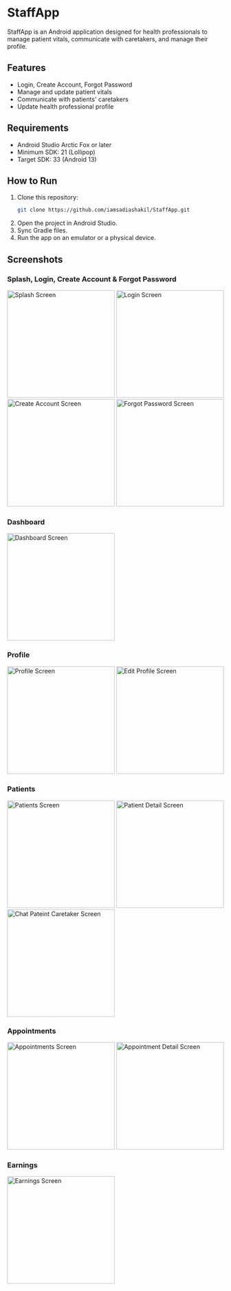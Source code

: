 # StaffApp

StaffApp is an Android application designed for health professionals to manage patient vitals, communicate with caretakers, and manage their profile.

## Features
- Login, Create Account, Forgot Password
- Manage and update patient vitals
- Communicate with patients' caretakers
- Update health professional profile

## Requirements
- Android Studio Arctic Fox or later
- Minimum SDK: 21 (Lollipop)
- Target SDK: 33 (Android 13)

## How to Run
1. Clone this repository:
   ```bash
   git clone https://github.com/iamsadiashakil/StaffApp.git
   ```
2. Open the project in Android Studio.
3. Sync Gradle files.
4. Run the app on an emulator or a physical device.

## Screenshots
### Splash, Login, Create Account & Forgot Password
<img src="https://github.com/user-attachments/assets/a7ee634d-3619-47d9-9b28-0c6b4ba63f38" alt="Splash Screen" width="250"/>
<img src="https://github.com/user-attachments/assets/4c1fd0c9-d402-4e96-a496-4237aa47b92e" alt="Login Screen" width="250"/>
<img src="https://github.com/user-attachments/assets/3c03abea-fc00-4661-a571-a57612c22452" alt="Create Account Screen" width="250"/>
<img src="https://github.com/user-attachments/assets/ffcbd404-4374-405f-818d-d55b5e73ca8c" alt="Forgot Password Screen" width="250"/>

### Dashboard
<img src="https://github.com/user-attachments/assets/382b088d-6171-4047-b929-113c18c1c2e0" alt="Dashboard Screen" width="250"/>

### Profile
<img src="https://github.com/user-attachments/assets/da05d869-2562-49e5-aefc-53b3e75a413d" alt="Profile Screen" width="250"/>
<img src="https://github.com/user-attachments/assets/ff4870fa-c849-4d8d-a594-9c138b2e9a13" alt="Edit Profile Screen" width="250"/>

### Patients
<img src="https://github.com/user-attachments/assets/31087fa6-8b17-4c95-919e-df50e95621a3" alt="Patients Screen" width="250"/>
<img src="https://github.com/user-attachments/assets/193a3935-65ba-4180-816a-468076ca5ff7" alt="Patient Detail Screen" width="250"/>
<img src="https://github.com/user-attachments/assets/9362af87-8794-4116-919a-943a44f2477a" alt="Chat Pateint Caretaker Screen" width="250"/>

### Appointments
<img src="https://github.com/user-attachments/assets/70be3d76-7ef4-4c7f-a1ab-c8e43d086adf" alt="Appointments Screen" width="250"/>
<img src="https://github.com/user-attachments/assets/ab8ed22c-1ad9-40a6-890f-1d7a53c63939" alt="Appointment Detail Screen" width="250"/>

### Earnings
<img src="https://github.com/user-attachments/assets/230adbe8-cf44-49bd-89fc-0e8b98a252e1" alt="Earnings Screen" width="250"/>


